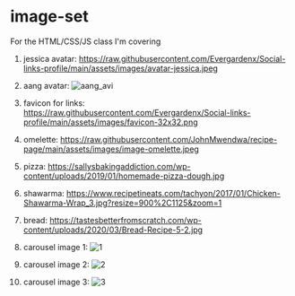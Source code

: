 # image-set
For the HTML/CSS/JS class I'm covering

1. jessica avatar: https://raw.githubusercontent.com/Evergardenx/Social-links-profile/main/assets/images/avatar-jessica.jpeg

2. aang avatar: 
![aang_avi](https://github.com/user-attachments/assets/a6db9dcc-e107-4b22-81b0-36b14baa0f05)

3. favicon for links: https://raw.githubusercontent.com/Evergardenx/Social-links-profile/main/assets/images/favicon-32x32.png

4. omelette: https://raw.githubusercontent.com/JohnMwendwa/recipe-page/main/assets/images/image-omelette.jpeg

5. pizza: https://sallysbakingaddiction.com/wp-content/uploads/2019/01/homemade-pizza-dough.jpg

6. shawarma: https://www.recipetineats.com/tachyon/2017/01/Chicken-Shawarma-Wrap_3.jpg?resize=900%2C1125&zoom=1

7. bread: https://tastesbetterfromscratch.com/wp-content/uploads/2020/03/Bread-Recipe-5-2.jpg

8. carousel image 1: 
![1](https://github.com/user-attachments/assets/350d819f-6bc2-4638-9609-ef9c4637b874)

9. carousel image 2:
![2](https://github.com/user-attachments/assets/8e65adff-90b3-4c7f-a9d7-b75e5c9fd535)

10. carousel image 3:
![3](https://github.com/user-attachments/assets/9ead51c7-02d8-4350-a3bd-739afaf4e216)

